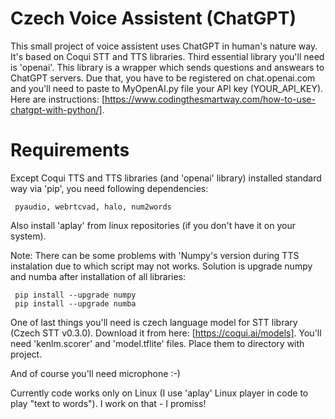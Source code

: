 # Czech Voice Assistent (ChatGPT)

This small project of voice assistent uses ChatGPT in human's nature way. It's based on Coqui STT and TTS libraries. Third essential library you'll need is 'openai'. This library is a wrapper which sends questions and answears to ChatGPT servers. Due that, you have to be registered on chat.openai.com and you'll need to paste to MyOpenAI.py file your API key (YOUR_API_KEY). Here are instructions: [https://www.codingthesmartway.com/how-to-use-chatgpt-with-python/]. 

# Requirements

Except Coqui TTS and TTS libraries (and 'openai' library) installed standard way via 'pip', you need following dependencies: 

     pyaudio, webrtcvad, halo, num2words
     
Also install 'aplay' from linux repositories (if you don't have it on your system).

Note: There can be some problems with 'Numpy's version during TTS instalation due to which script may not works. Solution is upgrade numpy and numba after installation of all libraries:

     pip install --upgrade numpy
     pip install --upgrade numba
     
One of last things you'll need is czech language model for STT library (Czech STT v0.3.0). Download it from here: [https://coqui.ai/models]. You'll need 'kenlm.scorer' and 'model.tflite' files. Place them to directory with project.  
     
And of course you'll need microphone :-)




Currently code works only on Linux (I use 'aplay' Linux player in code to play "text to words"). I work on that - I promiss!

